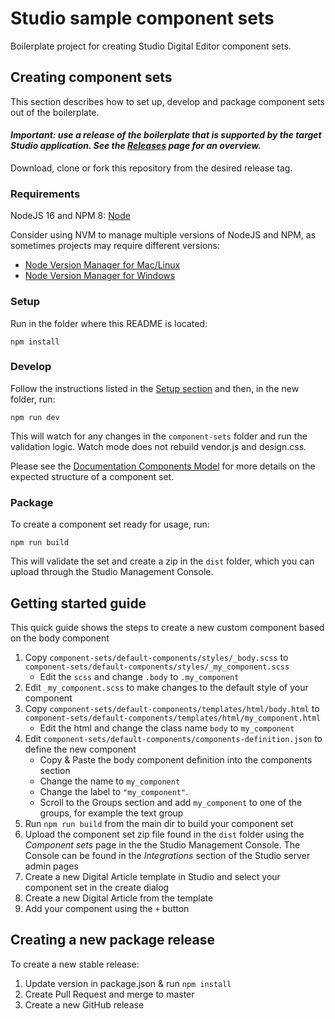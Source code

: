 # Studio sample component sets

Boilerplate project for creating Studio Digital Editor component sets.

## Creating component sets

This section describes how to set up, develop and package component sets out of the boilerplate.

#### _Important: use a release of the boilerplate that is supported by the target Studio application. See the [Releases](/../../releases) page for an overview._

Download, clone or fork this repository from the desired release tag.

### Requirements

NodeJS 16 and NPM 8: [Node](https://nodejs.org/en/)

Consider using NVM to manage multiple versions of NodeJS and NPM, as sometimes projects may require different versions:

-   [Node Version Manager for Mac/Linux](https://github.com/nvm-sh/nvm)
-   [Node Version Manager for Windows](https://github.com/coreybutler/nvm-windows)

### Setup

Run in the folder where this README is located:

```console
npm install
```

### Develop

Follow the instructions listed in the [Setup section](#setup) and then, in the new folder, run:

```console
npm run dev
```

This will watch for any changes in the `component-sets` folder and run the validation logic. Watch mode does not rebuild vendor.js and design.css.

Please see the [Documentation Components Model](docs/OVERVIEW.md) for more details on the expected structure of a component set.

### Package

To create a component set ready for usage, run:

```console
npm run build
```

This will validate the set and create a zip in the `dist` folder, which you can upload through the Studio Management Console.

## Getting started guide

This quick guide shows the steps to create a new custom component based on the body component

1. Copy `component-sets/default-components/styles/_body.scss` to `component-sets/default-components/styles/_my_component.scss`
    - Edit the `scss` and change `.body` to `.my_component`
1. Edit `_my_component.scss` to make changes to the default style of your component
1. Copy `component-sets/default-components/templates/html/body.html` to `component-sets/default-components/templates/html/my_component.html`
    - Edit the html and change the class name `body` to `my_component`
1. Edit `component-sets/default-components/components-definition.json` to define the new component
    - Copy & Paste the body component definition into the components section
    - Change the name to `my_component`
    - Change the label to `"my_component"`.
    - Scroll to the Groups section and add `my_component` to one of the groups, for example the text group
1. Run `npm run build` from the main dir to build your component set
1. Upload the component set zip file found in the `dist` folder using the _Component sets_ page in the the Studio Management Console. The Console can be found in the _Integrations_ section of the Studio server admin pages
1. Create a new Digital Article template in Studio and select your component set in the create dialog
1. Create a new Digital Article from the template
1. Add your component using the `+` button

## Creating a new package release

To create a new stable release:

1. Update version in package.json & run `npm install`
1. Create Pull Request and merge to master
1. Create a new GitHub release
